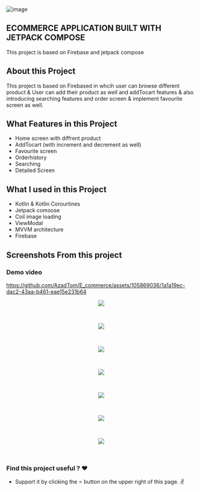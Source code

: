 
![image](https://github.com/AzadTom/E_commerce/assets/105869036/b005cf7d-ab1c-4ebc-b3bf-90d4f4966d21)

## ECOMMERCE APPLICATION BUILT WITH JETPACK COMPOSE
This project is based on Firebase and jetpack compose 


## About this Project
This project is based on Firebased in whcih user can browse different product & User can add their product as well and addTocart features
& also introducing searching features and order screen & implement favourite screen as well.

## What Features in this Project 
* Home screen with diffrent product
* AddTocart (with increment and decrement as well)
* Favourite screen
* Orderhistory
* Searching
* Detailed Screen

## What I used in this Project 
* Kotlin & Kotlin Corourtines
* Jetpack comoose
* Coil image loading
* ViewModal
* MVVM architecture
* Firebase

## Screenshots From this project

### Demo video


https://github.com/AzadTom/E_commerce/assets/105869036/1a1a19ec-dac2-43aa-b461-eae15e231b64

<p align="center">
    <img  src="https://github.com/AzadTom/E_commerce/blob/master/app/src/main/assets/1%20(1).jpg">
</p>
<br>
<p align="center">
    <img  src="https://github.com/AzadTom/E_commerce/blob/master/app/src/main/assets/1%20(2).jpg">
</p>
<br>

<p align="center">
    <img  src="https://github.com/AzadTom/E_commerce/blob/master/app/src/main/assets/1%20(3).jpg">
</p>
<br>

<p align="center">
    <img  src="https://github.com/AzadTom/E_commerce/blob/master/app/src/main/assets/1%20(4).jpg">
</p>
<br>

<p align="center">
    <img  src="https://github.com/AzadTom/E_commerce/blob/master/app/src/main/assets/1%20(5).jpg">
</p>
<br>

<p align="center">
    <img  src="https://github.com/AzadTom/E_commerce/blob/master/app/src/main/assets/1%20(6).jpg">
</p>
<br>

<p align="center">
    <img  src="https://github.com/AzadTom/E_commerce/blob/master/app/src/main/assets/1%20(7).jpg">
</p>
<br>


### Find this project useful ? :heart:

* Support it by clicking the :star: button on the upper right of this page. :v:
